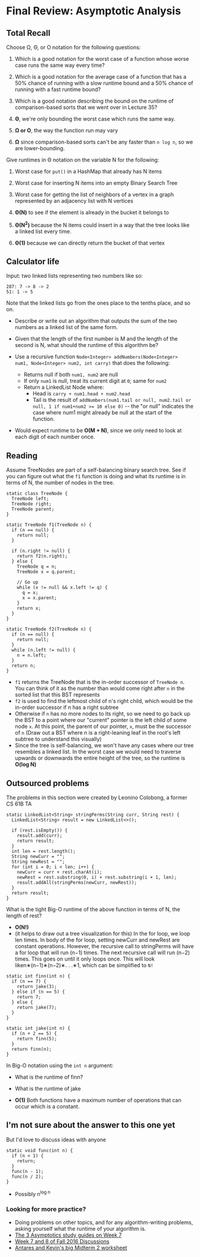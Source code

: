# Final Review: Asymptotic Analysis

## Total Recall
Choose Ω, Θ, or O notation for the following questions:

1. Which is a good notation for the worst case of a function whose worse case runs the same way every time?
2. Which is a good notation for the average case of a function that has a 50% chance of running with a slow runtime bound and a 50% chance of running with a fast runtime bound?
3. Which is a good notation describing the bound on the runtime of comparison-based sorts that we went over in Lecture 35?


1. **&Theta;**, we're only bounding the worst case which runs the same way. 
2. **&Omega; or O**, the way the function run may vary
3. **&Omega;** since comparison-based sorts can't be any faster than `n log n`, so we are lower-bounding. 

Give runtimes in Θ notation on the variable N for the following:
1. Worst case for `put()` in a HashMap that already has N items
2. Worst case for inserting N items into an empty Binary Search Tree
3. Worst case for getting the list of neighbors of a vertex in a graph represented by an adjacency list with N vertices


1. **&Theta;(N)** to see if the element is already in the bucket it belongs to
2. **&Theta;(N<sup>2</sup>)** because the N items could insert in a way that the tree looks like a linked list every time. 
3. **&Theta;(1)** because we can directly return the bucket of that vertex


## Calculator life
Input: two linked lists representing two numbers like so:
```
287: 7 -> 8 -> 2
51: 1 -> 5
```
Note that the linked lists go from the ones place to the tenths place, and so on.  
* Describe or write out an algorithm that outputs the sum of the two numbers as a linked list of the same form.
* Given that the length of the first number is M and the length of the second is N, what should the runtime of this algorithm be?


* Use a recursive function `Node<Integer> addNumbers(Node<Integer> num1, Node<Integer> num2, int carry)` that does the following:
  * Returns null if both `num1, num2` are null
  * If only `num1` is null, treat its current digit at `0`; same for `num2`
  * Return a LinkedList Node where:
    * Head is `carry + num1.head + num2.head`
    * Tail is the result of `addNumbers(num1.tail or null, num2.tail or null, 1 if num1+num2 >= 10 else 0)` -- the "or null" indicates the case where num1 might already be null at the start of the function. 
* Would expect runtime to be **O(M + N)**, since we only need to look at each digit of each number once. 



## Reading
Assume TreeNodes are part of a self-balancing binary search tree. See if you can figure out what the `f1` function is doing and what its runtime is in terms of N, the number of nodes in the tree. 
```
static class TreeNode {
  TreeNode left;
  TreeNode right;
  TreeNode parent;
}

static TreeNode f1(TreeNode n) {
  if (n == null) {
    return null;
  }

  if (n.right != null) {
    return f2(n.right);
  } else {
    TreeNode q = n;
    TreeNode x = q.parent;

    // Go up
    while (x != null && x.left != q) {
      q = x;
      x = x.parent;
    }
    return x;
  }
}

static TreeNode f2(TreeNode n) {
  if (n == null) {
    return null;
  }
  while (n.left != null) {
    n = n.left;
  }
  return n;
}
```

* `f1` returns the TreeNode that is the in-order successor of `TreeNode n`. You can think of it as the number than would come right after `n` in the sorted list that this BST represents
* `f2` is used to find the leftmost child of n's right child, which would be the in-order successor if n has a right subtree
* Otherwise if `n` has no more nodes to its right, so we need to go back up the BST to a point where our "current" pointer is the left child of some node `x`. At this point, the parent of our pointer, `x`, must be the successor of `n` (Draw out a BST where n is a right-leaning leaf in the root's left subtree to understand this visually) 
* Since the tree is self-balancing, we won't have any cases where our tree resembles a linked list. In the worst case we would need to traverse upwards or downwards the entire height of the tree, so the runtime is **O(log N)**

## Outsourced problems
The problems in this section were created by Leonino Colobong, a former CS 61B TA

```
static LinkedList<String> stringPerms(String curr, String rest) {
  LinkedList<String> result = new LinkedList<>();

  if (rest.isEmpty()) {
    result.add(curr);
    return result;
  }
  int len = rest.length();
  String newCurr = "";
  String newRest = "";
  for (int i = 0; i < len; i++) {
    newCurr = curr + rest.charAt(i);
    newRest = rest.substring(0, i) + rest.substring(i + 1, len);
    result.addAll(stringPerms(newCurr, newRest));
  }
  return result;
}
```
What is the tight Big-O runtime of the above function in terms of N, the length of rest?

* **O(N!)**
* (it helps to draw out a tree visualization for this) In the for loop, we loop len times.  In body of the for loop, setting newCurr and newRest are constant operations.  However, the recursive call to stringPerms will have a for loop that will run (n−1) times. The next recursive call will run (n−2) times.  This goes on until it only loops once.  This will look liken∗(n−1)∗(n−2)∗. . .∗1, which can be simplified to `N!`


```
static int finn(int n) {
  if (n == 7) {
    return jake(3);
  } else if (n == 5) {
    return 7;
  } else {
    return jake(7);
  }
}

static int jake(int n) {
  if (n + 2 == 5) {
    return finn(5);
  }
  return finn(n);
}
```
In Big-O notation using the `int n` argument:
* What is the runtime of finn?
* What is the runtime of jake


* **O(1)** Both functions have a maximum number of operations that can occur which is a constant.

## I'm not sure about the answer to this one yet
But I'd love to discuss ideas with anyone
```
static void func(int n) {
  if (n < 1) {
    return;
  }
  func(n - 1);
  func(n / 2);
}
```

* Possibly n<sup>log n</sup>

### Looking for more practice?
* Doing problems on other topics, and for any algorithm-writing problems, asking yourself what the runtime of your algorithm is.
* [The 3 Asymptotics study guides on Week 7](http://datastructur.es/sp17/)
* [Week 7 and 8 of Fall 2016 Discussions](http://inst.eecs.berkeley.edu/~cs61b/fa16/)
* [Antares and Kevin's big Midterm 2 worksheet](http://datastructur.es/sp17/materials/review/MT2ReviewDocument.pdf)


